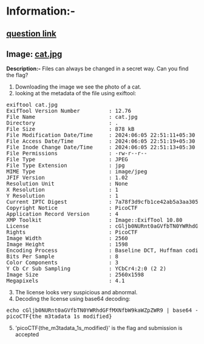 # Information:-
## [question link](https://play.picoctf.org/practice/challenge/186?category=4&page=1)
## Image: [cat.jpg](https://mercury.picoctf.net/static/b4d62f6e431dc8e563309ea8c33a06b3/cat.jpg)
**Description:-** Files can always be changed in a secret way. Can you find the flag? <br>
1. Downloading the image we see the photo of a cat.<br>
2. looking at the metadata of the file using exiftool:
<pre>
exiftool cat.jpg
ExifTool Version Number         : 12.76
File Name                       : cat.jpg
Directory                       : .
File Size                       : 878 kB
File Modification Date/Time     : 2024:06:05 22:51:11+05:30
File Access Date/Time           : 2024:06:05 22:51:19+05:30
File Inode Change Date/Time     : 2024:06:05 22:51:13+05:30
File Permissions                : -rw-r--r--
File Type                       : JPEG
File Type Extension             : jpg
MIME Type                       : image/jpeg
JFIF Version                    : 1.02
Resolution Unit                 : None
X Resolution                    : 1
Y Resolution                    : 1
Current IPTC Digest             : 7a78f3d9cfb1ce42ab5a3aa30573d617
Copyright Notice                : PicoCTF
Application Record Version      : 4
XMP Toolkit                     : Image::ExifTool 10.80
License                         : cGljb0NURnt0aGVfbTN0YWRhdGFfMXNfbW9kaWZpZWR9
Rights                          : PicoCTF
Image Width                     : 2560
Image Height                    : 1598
Encoding Process                : Baseline DCT, Huffman coding
Bits Per Sample                 : 8
Color Components                : 3
Y Cb Cr Sub Sampling            : YCbCr4:2:0 (2 2)
Image Size                      : 2560x1598
Megapixels                      : 4.1
</pre>
3. The license looks very suspicious and abnormal.<br>
4. Decoding the license using base64 decoding:
<pre>
echo cGljb0NURnt0aGVfbTN0YWRhdGFfMXNfbW9kaWZpZWR9 | base64 --decode
picoCTF{the_m3tadata_1s_modified}                                                                               
</pre>
5. 'picoCTF{the_m3tadata_1s_modified}' is the flag and submission is accepted

